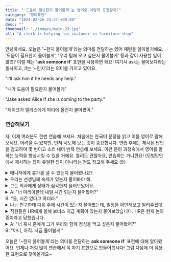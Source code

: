 ```yaml
---
title: "'도움이 필요한지 물어볼게'는 영어로 어떻게 표현할까?"
category: "영어표현"
date: "2024-02-26 23:37 +09:00"
desc: ""
thumbnail: "./images/main-23.jpg"
alt: "A clerk is helping his customer in furniture shop"
---
```


안녕하세요. 오늘은 '~한지 물어볼게'라는 의미를 전달하는 영어 패턴을 알아볼거에요. '도움이 필요한지 물어볼게', '우리 팀에 오고 싶은지 물어볼게' 등과 같이 사용할 일이 많죠? 이럴 때는 '**ask someone if**' 표현을 사용하면 돼요! 여기서 ask는 물어보다라는 동사이고, if는 '~인지'라는 의미를 가지고 있어요.

"I'll ask him if he needs any help."

"내가 도움이 필요한지 물어볼게"

"Jake asked Alice if she is coming to the party."

"제이크가 앨리스에게 파티에 올건지 물어봤어."

### 연습해보기

자, 이제 여러분도 한번 연습해 보세요. 처음에는 한국어 문장을 읽고 이를 영어로 말해보세요. 어려울 수 있지만, 먼저 시도해 보는 것이 중요합니다. 연습 후에는 제시된 답안을 참고하여 몇 번이고 소리 내어 반복 연습해 보세요. 이런 훈련 과정속에서 영어를 말하는 능력을 향상시킬 수 있을 거에요. 틀려도 괜찮아요, 연습하는 거니깐요! (모범답안에서 제시하는 답이 유일한 답이 아니라는 점도 참고해 주세요 😉)

<details>
  <summary>매니저에게 휴가를 낼 수 있는지 물어봤나요?</summary>
  <span>Did you ask the manager if you can take a vacation?</span>
</details>

<details>
 <summary>우리는 선생님께 숙제가 있는지 물어봐야 해.</summary>
  <span>We need to ask the teacher if there is homework.</span>
</details>

<details>
  <summary>그는 의사에게 상태가 심각한지 물어보았어요.</summary>
  <span>He asked the doctor if the condition is serious.</span>
</details>

<details>
  <summary>A: "너 마리아한테 내일 시간 되는지 물어봤어?"<br>B: "응, 시간 없다고 하더라."</summary>
  <span>A: "Did you ask Maria if she has time tomorrow?"<br>B: "Yes, she said she doesn't have time."</span>
</details>

<details>
  <summary>나는 친구한테 다음 주에 시간이 있는지 물어봤는데, 일정을 확인해보고 알려주겠대.</summary>
  <span>I asked my friend if she is available next week, and she said she would check her schedule and let me know.</span>
</details>

<details>
  <summary>직원들은 HR에게 올해 보너스 지급 계획이 있는지 물어보았습니다. HR은 현재 논의 중이라고 답했습니다.</summary>
  <span>The employees asked HR if there is a plan for bonuses this year, and HR replied that it is currently under discussion.</span>
</details>

<details>
  <summary>A: "너 혹시 존에게 그가 우리와 함께 점심을 먹고 싶은지 물어봤어?"<br>B: "아니, 아직. 지금 물어볼게."</summary>
  <span>A: "Did you ask John if he wants to have lunch with us?"<br>B: "No, not yet. I'll ask him now."</span>
</details>

오늘은 '\~한지 물어볼게'라는 의미를 전달하는 **ask someone if**' 표현에 대해 알아봤어요. 언제나 처럼 많이 연습해서 꼭 자기 표현으로 만들어봅시다! 그럼 다음에 더 유용한 표현으로 찾아올게요\~
